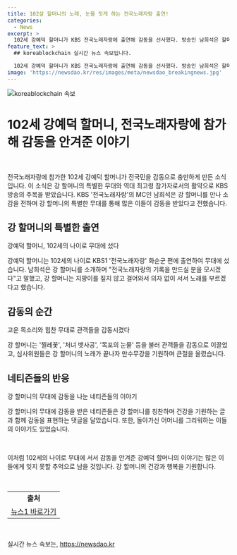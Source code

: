 ```yaml
---
title: 102살 할머니의 노래, 눈물 짓게 하는 전국노래자랑 출연!
categories:
  - News
excerpt: >
  102세 강예덕 할머니가 KBS 전국노래자랑에 출연해 감동을 선사했다. 방송인 남희석은 할머니를 만나 소감을 전하며 강 할머니의 귀감되는 매력을 표현했다. 102세의 강인함으로 관객과 심사위원들의 마음을 사로잡았고, 유튜브 영상 조회수는 42만을 기록했다. 할머니의 출연은 네티즌들뿐만 아니라 돌봄복지센터에서도 큰 호평을 받았으며, 중년의 네티즌들의 감회를 자아내기도 했다. 관객들은 강 할머니의 강인한 정신과 뛰어난 노래실력에 감동하며 충격을 받았다.
feature_text: >
  ## koreablockchain 실시간 뉴스 속보입니다.

  102세 강예덕 할머니가 KBS 전국노래자랑에 출연해 감동을 선사했다. 방송인 남희석은 할머니를 만나 소감을 전하며 강 할머니의 귀감되는 매력을 표현했다. 102세의 강인함으로 관객과 심사위원들의 마음을 사로잡았고, 유튜브 영상 조회수는 42만을 기록했다. 할머니의 출연은 네티즌들뿐만 아니라 돌봄복지센터에서도 큰 호평을 받았으며, 중년의 네티즌들의 감회를 자아내기도 했다. 관객들은 강 할머니의 강인한 정신과 뛰어난 노래실력에 감동하며 충격을 받았다.
image: 'https://newsdao.kr/res/images/meta/newsdao_breakingnews.jpg'
---
```


<p><img src="https://newsdao.kr/res/images/meta/newsdao_breakingnews.jpg" alt="koreablockchain 속보" /></p>

<h1>102세 강예덕 할머니, 전국노래자랑에 참가해 감동을 안겨준 이야기</h1>

<p data-ke-size="size16">&nbsp;</p>

<p>전국노래자랑에 참가한 102세 강예덕 할머니가 전국민을 감동으로 충만하게 만든 소식입니다. 이 소식은 강 할머니의 특별한 무대와 역대 최고령 참가자로서의 활약으로 KBS 방송의 주목을 받았습니다. KBS '전국노래자랑'의 MC인 남희석은 강 할머니를 만나 소감을 전하며 강 할머니의 특별한 무대를 통해 많은 이들이 감동을 받았다고 전했습니다.</p>

<h2 data-ke-size="size26">강 할머니의 특별한 출연</h2>

<p data-ke-size="size16">강예덕 할머니, 102세의 나이로 무대에 섰다</p>

<p>강예덕 할머니는 102세의 나이로 KBS1 '전국노래자랑' 화순군 편에 출연하여 무대에 섰습니다. 남희석은 강 할머니를 소개하며 "전국노래자랑의 기록을 만드실 분을 모시겠다"고 말했고, 강 할머니는 지팡이를 짚지 않고 걸어와서 의자 없이 서서 노래를 부르겠다고 했습니다.</p>

<h2 data-ke-size="size26">감동의 순간</h2>

<p data-ke-size="size16">고운 목소리와 힘찬 무대로 관객들을 감동시켰다</p>

<p>강 할머니는 '찔레꽃', '처녀 뱃사공', '목포의 눈물' 등을 불러 관객들을 감동으로 이끌었고, 심사위원들은 강 할머니의 노래가 끝나자 만수무강을 기원하며 큰절을 올렸습니다.</p>

<h2 data-ke-size="size26">네티즌들의 반응</h2>

<p data-ke-size="size16">강 할머니의 무대에 감동을 나눈 네티즌들의 이야기</p>

<p>강 할머니의 무대에 감동을 받은 네티즌들은 강 할머니를 칭찬하며 건강을 기원하는 글과 함께 감동을 표현하는 댓글을 달았습니다. 또한, 돌아가신 어머니를 그리워하는 이들의 이야기도 있었습니다.</p>

<p data-ke-size="size16">&nbsp;</p>

<p>이처럼 102세의 나이로 무대에 서서 감동을 안겨준 강예덕 할머니의 이야기는 많은 이들에게 잊지 못할 추억으로 남을 것입니다. 강 할머니의 건강과 행복을 기원합니다.</p>

<p data-ke-size="size16">&nbsp;</p>

<table>
    <tbody>
        <tr>
            <td style="text-align: center; height: 17px;"><b>출처</b></td>
        </tr>
        <tr>
            <td style="text-align: center; height: 17px;"><a href="https://www.news1.kr/articles/?4430502" target="_blank" rel="nofollow">뉴스1 바로가기</a></td>
        </tr>
    </tbody>
</table>

<p data-ke-size="size16">&nbsp;</p>
실시간 뉴스 속보는, <a href="https://newsdao.kr" rel="dofollow">https://newsdao.kr</a>


